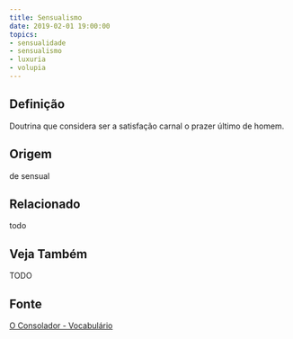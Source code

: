 ```yaml
---
title: Sensualismo
date: 2019-02-01 19:00:00
topics:
- sensualidade
- sensualismo
- luxuria
- volupia
---
```


## Definição
Doutrina que considera ser a satisfação carnal o prazer último de homem. 

## Origem
de sensual

## Relacionado
todo

## Veja Também
TODO

## Fonte
[O Consolador - Vocabulário](http://www.oconsolador.com.br/linkfixo/vocabulario/principal.html)
